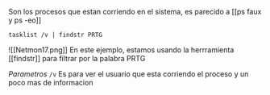 Son los procesos que estan corriendo en el sistema, es parecido a [[ps faux y ps -eo]]


```shell
tasklist /v | findstr PRTG 
```

![[Netmon17.png]]
En este ejemplo, estamos usando la herrramienta [[findstr]] para filtrar por la palabra PRTG

*Parametros*
 `/v` Es para ver el usuario que esta corriendo el proceso y un poco mas de informacion
